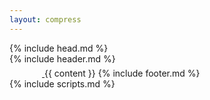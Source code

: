 ```yaml
---
layout: compress
---
```


<!DOCTYPE html>
<html lang="en">
  {% include head.md %}
  <body>
    <div class="ui-frame">
      <div class="ui-navbar">
        {% include header.md %}
      </div>
      <div class="ui-content">
        <a class="site-logo" href="/">
          <svg class="logo" width="52" height="20" viewBox="0 0 52 20" fill="none" xmlns="http://www.w3.org/2000/svg">
            <path d="M0 8.88252C0 4.93263 0 2.95768 1.11647 1.64624C1.27862 1.45578 1.45578 1.27862 1.64624 1.11647C2.95768 0 4.93263 0 8.88253 0V0C12.115 0 13.7312 0 14.9366 0.839291C15.1136 0.962538 15.2819 1.09788 15.4402 1.24433C16.5185 2.24169 16.8651 3.82031 17.5584 6.97756L19.4537 15.6097C19.5414 16.0089 19.895 16.2933 20.3038 16.2933V16.2933C20.7125 16.2933 21.0661 16.0089 21.1538 15.6097L24.2769 1.38578C24.4546 0.576547 25.1715 0 26 0V0C26.8285 0 27.5454 0.576547 27.7231 1.38578L30.8462 15.6097C30.9339 16.0089 31.2875 16.2933 31.6962 16.2933V16.2933C32.105 16.2933 32.4586 16.0089 32.5463 15.6097L34.4416 6.97756C35.1349 3.82031 35.4815 2.24169 36.5598 1.24433C36.7181 1.09788 36.8864 0.962539 37.0634 0.839291C38.2688 0 39.885 0 43.1175 0V0C47.0674 0 49.0423 0 50.3538 1.11647C50.5442 1.27862 50.7214 1.45578 50.8835 1.64624C52 2.95768 52 4.93263 52 8.88253V10.64C52 15.0523 52 17.2585 50.6293 18.6293C49.2585 20 47.0523 20 42.64 20H9.36C4.94765 20 2.74148 20 1.37074 18.6293C0 17.2585 0 15.0523 0 10.64V8.88252Z" />
          </svg>
        </a>
        {{ content }}
        {% include footer.md %}
      </div>
    </div>
    {% include scripts.md %}

  </body>
</html>

